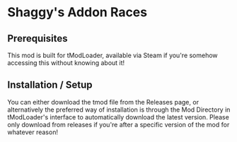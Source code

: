# Shaggy's Addon Races

## Prerequisites

This mod is built for tModLoader, available via Steam if you're somehow accessing this without knowing about it!

## Installation / Setup
You can either download the tmod file from the Releases page, or alternatively the preferred way of installation is through the Mod Directory in tModLoader's interface to automatically download the latest version.
Please only download from releases if you're after a specific version of the mod for whatever reason!
